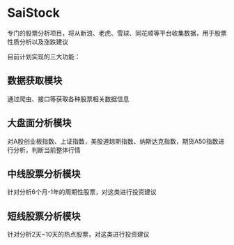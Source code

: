 # SaiStock
 专门的股票分析项目，将从新浪、老虎、雪球、同花顺等平台收集数据，用于股票性质分析以及涨跌建议
 
目前计划实现的三大功能：

## 数据获取模块
 通过爬虫、接口等获取各种股票相关数据信息

## 大盘面分析模块
 对A股创业板指数、上证指数，美股道琼斯指数、纳斯达克指数，期货A50指数进行分析，判断当前整体行情

## 中线股票分析模块
 针对分析6个月-1年的周期性股票，对这类进行投资建议

## 短线股票分析模块
 针对分析2天~10天的热点股票，对这类进行投资建议
